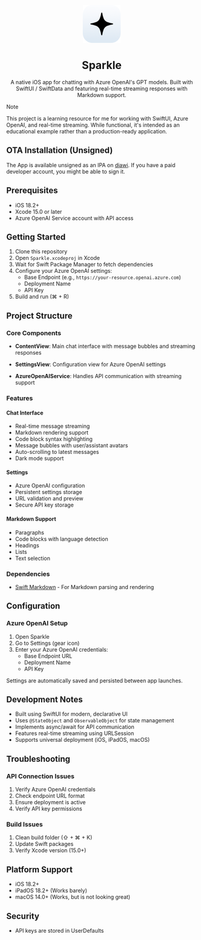 <div align="center">
<img src="github/assets/sparkle.png" width="100" height="100">

# Sparkle

A native iOS app for chatting with Azure OpenAI's GPT models. Built with SwiftUI / SwiftData and featuring real-time streaming responses with Markdown support.

</div>

> [!NOTE]
> This project is a learning resource for me for working with SwiftUI, Azure OpenAI, and real-time streaming. While functional, it's intended as an educational example rather than a production-ready application.

## OTA Installation (Unsigned)

The App is available unsigned as an IPA on [diawi](https://i.diawi.com/AkE4D7). If you have a paid developer account, you might be able to sign it.

## Prerequisites

- iOS 18.2+
- Xcode 15.0 or later
- Azure OpenAI Service account with API access

## Getting Started

1. Clone this repository
2. Open `Sparkle.xcodeproj` in Xcode
3. Wait for Swift Package Manager to fetch dependencies
4. Configure your Azure OpenAI settings:
   - Base Endpoint (e.g., `https://your-resource.openai.azure.com`)
   - Deployment Name
   - API Key
5. Build and run (⌘ + R)

## Project Structure

### Core Components

- **ContentView**: Main chat interface with message bubbles and streaming responses
- **SettingsView**: Configuration view for Azure OpenAI settings

- **AzureOpenAIService**: Handles API communication with streaming support

### Features

#### Chat Interface

- Real-time message streaming
- Markdown rendering support
- Code block syntax highlighting
- Message bubbles with user/assistant avatars
- Auto-scrolling to latest messages
- Dark mode support

#### Settings

- Azure OpenAI configuration
- Persistent settings storage
- URL validation and preview
- Secure API key storage

#### Markdown Support

- Paragraphs
- Code blocks with language detection
- Headings
- Lists
- Text selection

### Dependencies

- [Swift Markdown](https://github.com/apple/swift-markdown) - For Markdown parsing and rendering

## Configuration

### Azure OpenAI Setup

1. Open Sparkle
2. Go to Settings (gear icon)
3. Enter your Azure OpenAI credentials:
   - Base Endpoint URL
   - Deployment Name
   - API Key

Settings are automatically saved and persisted between app launches.

## Development Notes

- Built using SwiftUI for modern, declarative UI
- Uses `@StateObject` and `ObservableObject` for state management
- Implements async/await for API communication
- Features real-time streaming using URLSession
- Supports universal deployment (iOS, iPadOS, macOS)

## Troubleshooting

### API Connection Issues

1. Verify Azure OpenAI credentials
2. Check endpoint URL format
3. Ensure deployment is active
4. Verify API key permissions

### Build Issues

1. Clean build folder (⇧ + ⌘ + K)
2. Update Swift packages
3. Verify Xcode version (15.0+)

## Platform Support

- iOS 18.2+
- iPadOS 18.2+ (Works barely)
- macOS 14.0+ (Works, but is not looking great)

## Security

- API keys are stored in UserDefaults
